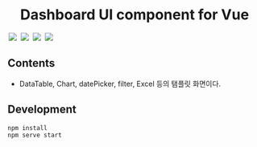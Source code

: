 <h1 align="center">Dashboard UI component for Vue</h1>
<span style="margin:0 2px"><img src="https://img.shields.io/badge/framework-vue2.6.6-brightgreen.svg" ></span>
<span style="margin:0 2px"><img src="https://img.shields.io/badge/style-sass-yellowgreen.svg" ></span>
<span style="margin:0 2px"><img src="https://img.shields.io/badge/datePicker-airbnbDatepicker-red.svg" ></span>
<span style="margin:0 2px"><img src="https://img.shields.io/github/languages/code-size/beygee/survive.svg" ></span>


## Contents
- DataTable, Chart, datePicker, filter, Excel 등의 탬플릿 화면이다.


## Development
```
npm install
npm serve start
```
